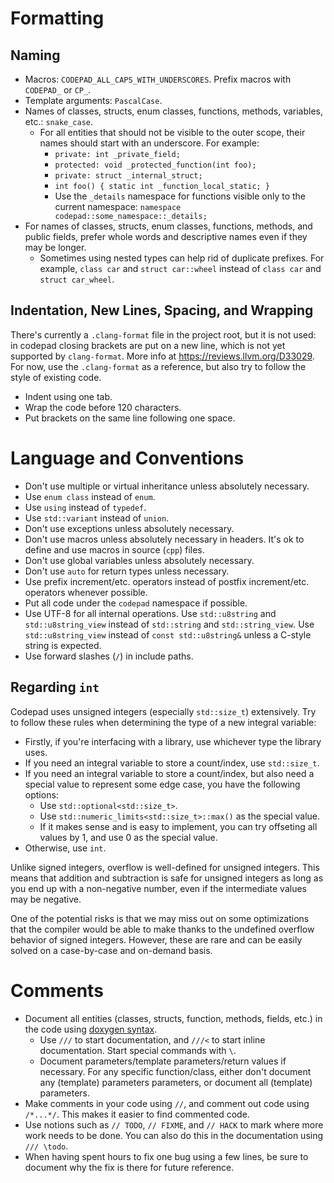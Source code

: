 # Formatting
## Naming
- Macros: `CODEPAD_ALL_CAPS_WITH_UNDERSCORES`. Prefix macros with `CODEPAD_` or `CP_`.
- Template arguments: `PascalCase`.
- Names of classes, structs, enum classes, functions, methods, variables, etc.: `snake_case`.
	- For all entities that should not be visible to the outer scope, their names should start with an underscore. For example:
		- `private: int _private_field;`
		- `protected: void _protected_function(int foo);`
		- `private: struct _internal_struct;`
		- `int foo() { static int _function_local_static; }`
		- Use the `_details` namespace for functions visible only to the current namespace: `namespace codepad::some_namespace::_details;`
- For names of classes, structs, enum classes, functions, methods, and public fields, prefer whole words and descriptive names even if they may be longer.
	- Sometimes using nested types can help rid of duplicate prefixes. For example, `class car` and `struct car::wheel` instead of `class car` and `struct car_wheel`.

## Indentation, New Lines, Spacing, and Wrapping
There's currently a `.clang-format` file in the project root, but it is not used: in codepad closing brackets are put on a new line, which is not yet supported by `clang-format`. More info at https://reviews.llvm.org/D33029. For now, use the `.clang-format` as a reference, but also try to follow the style of existing code.
- Indent using one tab.
- Wrap the code before 120 characters.
- Put brackets on the same line following one space.

# Language and Conventions
- Don't use multiple or virtual inheritance unless absolutely necessary.
- Use `enum class` instead of `enum`.
- Use `using` instead of `typedef`.
- Use `std::variant` instead of `union`.
- Don't use exceptions unless absolutely necessary.
- Don't use macros unless absolutely necessary in headers. It's ok to define and use macros in source (`cpp`) files.
- Don't use global variables unless absolutely necessary.
- Don't use `auto` for return types unless necessary.
- Use prefix increment/etc. operators instead of postfix increment/etc. operators whenever possible.
- Put all code under the `codepad` namespace if possible.
- Use UTF-8 for all internal operations. Use `std::u8string` and `std::u8string_view` instead of `std::string` and `std::string_view`. Use `std::u8string_view` instead of `const std::u8string&` unless a C-style string is expected.
- Use forward slashes (`/`) in include paths.

## Regarding `int`
Codepad uses unsigned integers (especially `std::size_t`) extensively. Try to follow these rules when determining the type of a new integral variable:

- Firstly, if you're interfacing with a library, use whichever type the library uses.
- If you need an integral variable to store a count/index, use `std::size_t`.
- If you need an integral variable to store a count/index, but also need a special value to represent some edge case, you have the following options:
	- Use `std::optional<std::size_t>`.
	- Use `std::numeric_limits<std::size_t>::max()` as the special value.
	- If it makes sense and is easy to implement, you can try offseting all values by 1, and use 0 as the special value.
- Otherwise, use `int`.

Unlike signed integers, overflow is well-defined for unsigned integers. This means that addition and subtraction is safe for unsigned integers as long as you end up with a non-negative number, even if the intermediate values may be negative.

One of the potential risks is that we may miss out on some optimizations that the compiler would be able to make thanks to the undefined overflow behavior of signed integers. However, these are rare and can be easily solved on a case-by-case and on-demand basis.

# Comments
- Document all entities (classes, structs, function, methods, fields, etc.) in the code using [doxygen syntax](https://www.doxygen.nl/manual/docblocks.html).
	- Use `///` to start documentation, and `///<` to start inline documentation. Start special commands with `\`.
	- Document parameters/template parameters/return values if necessary. For any specific function/class, either don't document any (template) parameters parameters, or document all (template) parameters.
- Make comments in your code using `//`, and comment out code using `/*...*/`. This makes it easier to find commented code.
- Use notions such as `// TODO`, `// FIXME`, and `// HACK` to mark where more work needs to be done. You can also do this in the documentation using `/// \todo`.
- When having spent hours to fix one bug using a few lines, be sure to document why the fix is there for future reference.
